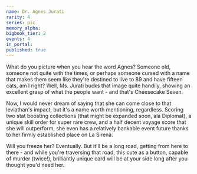 ```yaml
---
name: Dr. Agnes Jurati
rarity: 4
series: pic
memory_alpha:
bigbook_tier: 2
events: 4
in_portal:
published: true
---
```


What do you picture when you hear the word Agnes? Someone old, someone not quite with the times, or perhaps someone cursed with a name that makes them seem like they're destined to live to 89 and have fifteen cats, am I right? Well, Ms. Jurati bucks that image quite handily, showing an excellent grasp of what the people want - and that's Cheesecake Seven.

Now, I would never dream of saying that she can come close to that leviathan's impact, but it's a name worth mentioning, regardless. Scoring two stat boosting collections (that might be expanded soon, ala Diplomat), a unique skill order for super rare crew, and a half decent voyage score that she will outperform, she even has a relatively bankable event future thanks to her firmly established place on La Sirena.

Will you freeze her? Eventually. But it'll be a long road, getting from here to there - and while you're traversing that road, this cute as a button, capable of murder (twice!), brilliantly unique card will be at your side long after you thought you'd need her.
